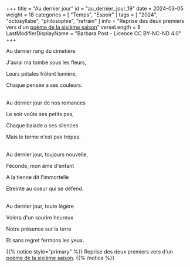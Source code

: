+++
title = "Au dernier jour"
id = "au_dernier_jour_19"
date = 2024-03-05
weight = 18
categories = [ "Temps", "Espoir" ]
tags = [ "2024", "octosyllabe", "philosophie", "refrain" ]
info = "Reprise des deux premiers vers d'un [poème de la sixième saison](../6_sixieme_saison/fleurs_de_memoire)"
verseLength = 8
LastModifierDisplayName = "Barbara Post - Licence CC BY-NC-ND 4.0"
+++

Au dernier rang du cimetière

J'aurai ma tombe sous les fleurs,

Leurs pétales frôlent lumière,

Chaque pensée a ses couleurs.

 \
Au dernier jour de nos romances

Le soir voûte ses petits pas,

Chaque balade a ses silences

Mais le terme n'est pas trépas.

 \
Au dernier jour, toujours nouvelle,

Féconde, mon âme d'enfant

A la tienne dit l'immortelle

Etreinte au coeur qui se défend.

 \
Au dernier jour, toute légère

Volera d'un sourire heureux

Notre présence sur la terre

Et sans regret fermons les yeux.

{{% notice style="primary" %}}
Reprise des deux premiers vers d'un [poème de la sixième saison](../6_sixieme_saison/fleurs_de_memoire).
{{% /notice %}}

